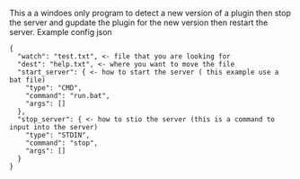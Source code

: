 This a a windoes only program to detect a new version of a plugin then stop the server and gupdate the plugin for the new version then restart the server.
Example config json
```
{
  "watch": "test.txt", <- file that you are looking for
  "dest": "help.txt", <- where you want to move the file
  "start_server": { <- how to start the server ( this example use a bat file)
    "type": "CMD",
    "command": "run.bat",
    "args": []
  },
  "stop_server": { <- how to stio the server (this is a command to input into the server)
    "type": "STDIN",
    "command": "stop",
    "args": []
  }
}
```
